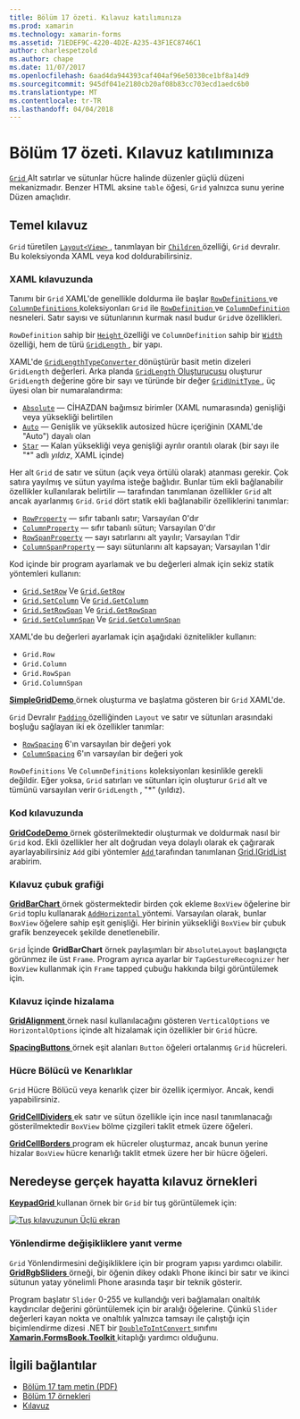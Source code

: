 ```yaml
---
title: Bölüm 17 özeti. Kılavuz katılımınıza
ms.prod: xamarin
ms.technology: xamarin-forms
ms.assetid: 71EDEF9C-4220-4D2E-A235-43F1EC8746C1
author: charlespetzold
ms.author: chape
ms.date: 11/07/2017
ms.openlocfilehash: 6aad4da944393caf404af96e50330ce1bf8a14d9
ms.sourcegitcommit: 945df041e2180cb20af08b83cc703ecd1aedc6b0
ms.translationtype: MT
ms.contentlocale: tr-TR
ms.lasthandoff: 04/04/2018
---
```

# <a name="summary-of-chapter-17-mastering-the-grid"></a>Bölüm 17 özeti. Kılavuz katılımınıza

[ `Grid` ](https://developer.xamarin.com/api/type/Xamarin.Forms.Grid/) Alt satırlar ve sütunlar hücre halinde düzenler güçlü düzeni mekanizmadır. Benzer HTML aksine `table` öğesi, `Grid` yalnızca sunu yerine Düzen amaçlıdır.

## <a name="the-basic-grid"></a>Temel kılavuz

`Grid` türetilen [ `Layout<View>` ](https://developer.xamarin.com/api/type/Xamarin.Forms.Layout%3CT%3E/), tanımlayan bir [ `Children` ](https://developer.xamarin.com/api/property/Xamarin.Forms.Layout%3CT%3E.Children/) özelliği, `Grid` devralır. Bu koleksiyonda XAML veya kod doldurabilirsiniz.

### <a name="the-grid-in-xaml"></a>XAML kılavuzunda

Tanımı bir `Grid` XAML'de genellikle doldurma ile başlar [ `RowDefinitions` ](https://developer.xamarin.com/api/property/Xamarin.Forms.Grid.RowDefinitions/) ve [ `ColumnDefinitions` ](https://developer.xamarin.com/api/property/Xamarin.Forms.Grid.ColumnDefinitions/) koleksiyonları `Grid` ile [ `RowDefinition` ](https://developer.xamarin.com/api/type/Xamarin.Forms.RowDefinition/) ve [ `ColumnDefinition` ](https://developer.xamarin.com/api/type/Xamarin.Forms.ColumnDefinition/) nesneleri. Satır sayısı ve sütunlarının kurmak nasıl budur `Grid`ve özellikleri.

`RowDefinition` sahip bir [ `Height` ](https://developer.xamarin.com/api/property/Xamarin.Forms.RowDefinition.Height/) özelliği ve `ColumnDefinition` sahip bir [ `Width` ](https://developer.xamarin.com/api/property/Xamarin.Forms.ColumnDefinition.Width/) özelliği, hem de türü [ `GridLength` ](https://developer.xamarin.com/api/type/Xamarin.Forms.GridLength/), bir yapı.

XAML'de [ `GridLengthTypeConverter` ](https://developer.xamarin.com/api/type/Xamarin.Forms.GridLengthTypeConverter/) dönüştürür basit metin dizeleri `GridLength` değerleri. Arka planda [ `GridLength` Oluşturucusu](https://developer.xamarin.com/api/constructor/Xamarin.Forms.GridLength.GridLength/p/System.Double/Xamarin.Forms.GridUnitType/) oluşturur `GridLength` değerine göre bir sayı ve türünde bir değer [ `GridUnitType` ](https://developer.xamarin.com/api/type/Xamarin.Forms.GridUnitType/), üç üyesi olan bir numaralandırma:

- [`Absolute`](https://developer.xamarin.com/api/field/Xamarin.Forms.GridUnitType.Absolute/) &mdash; CİHAZDAN bağımsız birimler (XAML numarasında) genişliği veya yüksekliği belirtilen
- [`Auto`](https://developer.xamarin.com/api/field/Xamarin.Forms.GridUnitType.Auto/) &mdash; Genişlik ve yükseklik autosized hücre içeriğinin (XAML'de "Auto") dayalı olan
- [`Star`](https://developer.xamarin.com/api/field/Xamarin.Forms.GridUnitType.Star/) &mdash; Kalan yüksekliği veya genişliği ayrılır orantılı olarak (bir sayı ile "\*" adlı *yıldız*, XAML içinde)

Her alt `Grid` de satır ve sütun (açık veya örtülü olarak) atanması gerekir. Çok satıra yayılmış ve sütun yayılma isteğe bağlıdır. Bunlar tüm ekli bağlanabilir özellikler kullanılarak belirtilir &mdash; tarafından tanımlanan özellikler `Grid` alt ancak ayarlanmış `Grid`. `Grid` dört statik ekli bağlanabilir özelliklerini tanımlar:

- [`RowProperty`](https://developer.xamarin.com/api/field/Xamarin.Forms.Grid.RowProperty/) &mdash; sıfır tabanlı satır; Varsayılan 0'dır
- [`ColumnProperty`](https://developer.xamarin.com/api/field/Xamarin.Forms.Grid.ColumnProperty/) &mdash; sıfır tabanlı sütun; Varsayılan 0'dır
- [`RowSpanProperty`](https://developer.xamarin.com/api/field/Xamarin.Forms.Grid.RowSpanProperty/) &mdash; sayı satırlarını alt yayılır; Varsayılan 1'dir
- [`ColumnSpanProperty`](https://developer.xamarin.com/api/field/Xamarin.Forms.Grid.ColumnSpanProperty/) &mdash; sayı sütunlarını alt kapsayan; Varsayılan 1'dir

Kod içinde bir program ayarlamak ve bu değerleri almak için sekiz statik yöntemleri kullanın:

- [`Grid.SetRow`](https://developer.xamarin.com/api/member/Xamarin.Forms.Grid.SetRow/p/Xamarin.Forms.BindableObject/System.Int32/) Ve [`Grid.GetRow`](https://developer.xamarin.com/api/member/Xamarin.Forms.Grid.GetRow/p/Xamarin.Forms.BindableObject/)
- [`Grid.SetColumn`](https://developer.xamarin.com/api/member/Xamarin.Forms.Grid.SetColumn/p/Xamarin.Forms.BindableObject/System.Int32/) Ve [`Grid.GetColumn`](https://developer.xamarin.com/api/member/Xamarin.Forms.Grid.GetColumn/p/Xamarin.Forms.BindableObject/)
- [`Grid.SetRowSpan`](https://developer.xamarin.com/api/member/Xamarin.Forms.Grid.SetRowSpan/p/Xamarin.Forms.BindableObject/System.Int32/) Ve [`Grid.GetRowSpan`](https://developer.xamarin.com/api/member/Xamarin.Forms.Grid.GetRowSpan/p/Xamarin.Forms.BindableObject/)
- [`Grid.SetColumnSpan`](https://developer.xamarin.com/api/member/Xamarin.Forms.Grid.SetColumnSpan/p/Xamarin.Forms.BindableObject/System.Int32/) Ve [`Grid.GetColumnSpan`](https://developer.xamarin.com/api/member/Xamarin.Forms.Grid.GetColumnSpan/p/Xamarin.Forms.BindableObject/)

XAML'de bu değerleri ayarlamak için aşağıdaki öznitelikler kullanın:

- `Grid.Row`
- `Grid.Column`
- `Grid.RowSpan`
- `Grid.ColumnSpan`

[ **SimpleGridDemo** ](https://github.com/xamarin/xamarin-forms-book-samples/tree/master/Chapter17/SimpleGridDemo) örnek oluşturma ve başlatma gösteren bir `Grid` XAML'de.

`Grid` Devralır [ `Padding` ](https://developer.xamarin.com/api/property/Xamarin.Forms.Layout.Padding/) özelliğinden `Layout` ve satır ve sütunları arasındaki boşluğu sağlayan iki ek özellikler tanımlar:

- [`RowSpacing`](https://developer.xamarin.com/api/property/Xamarin.Forms.Grid.RowSpacing/) 6'ın varsayılan bir değeri yok
- [`ColumnSpacing`](https://developer.xamarin.com/api/property/Xamarin.Forms.Grid.ColumnSpacing/) 6'ın varsayılan bir değeri yok

`RowDefinitions` Ve `ColumnDefinitions` koleksiyonları kesinlikle gerekli değildir. Eğer yoksa, `Grid` satırları ve sütunları için oluşturur `Grid` alt ve tümünü varsayılan verir `GridLength` , "\*" (yıldız).

### <a name="the-grid-in-code"></a>Kod kılavuzunda

[ **GridCodeDemo** ](https://github.com/xamarin/xamarin-forms-book-samples/tree/master/Chapter17/GridCodeDemo) örnek gösterilmektedir oluşturmak ve doldurmak nasıl bir `Grid` kod. Ekli özellikler her alt doğrudan veya dolaylı olarak ek çağırarak ayarlayabilirsiniz `Add` gibi yöntemler [ `Add` ](https://developer.xamarin.com/api/member/Xamarin.Forms.Grid+IGridList%3CT%3E.Add/p/Xamarin.Forms.View/System.Int32/System.Int32/System.Int32/System.Int32/) tarafından tanımlanan [Grid.IGridList<T> ](https://developer.xamarin.com/api/type/Xamarin.Forms.Grid+IGridList%3CT%3E/) arabirim.

### <a name="the-grid-bar-chart"></a>Kılavuz çubuk grafiği

[ **GridBarChart** ](https://github.com/xamarin/xamarin-forms-book-samples/tree/master/Chapter17/GridBarChart) örnek göstermektedir birden çok ekleme `BoxView` öğelerine bir `Grid` toplu kullanarak [ `AddHorizontal` ](https://developer.xamarin.com/api/member/Xamarin.Forms.Grid+IGridList%3CT%3E.AddHorizontal/p/System.Collections.Generic.IEnumerable%7BXamarin.Forms.View%7D/) yöntemi. Varsayılan olarak, bunlar `BoxView` öğelere sahip eşit genişliği. Her birinin yüksekliği `BoxView` bir çubuk grafik benzeyecek şekilde denetlenebilir.

`Grid` İçinde **GridBarChart** örnek paylaşımları bir `AbsoluteLayout` başlangıçta görünmez ile üst `Frame`. Program ayrıca ayarlar bir `TapGestureRecognizer` her `BoxView` kullanmak için `Frame` tapped çubuğu hakkında bilgi görüntülemek için.

### <a name="alignment-in-the-grid"></a>Kılavuz içinde hizalama

[ **GridAlignment** ](https://github.com/xamarin/xamarin-forms-book-samples/tree/master/Chapter17/GridAlignment) örnek nasıl kullanılacağını gösteren `VerticalOptions` ve `HorizontalOptions` içinde alt hizalamak için özellikler bir `Grid` hücre.

[ **SpacingButtons** ](https://github.com/xamarin/xamarin-forms-book-samples/tree/master/Chapter17/SpacingButtons) örnek eşit alanları `Button` öğeleri ortalanmış `Grid` hücreleri.

### <a name="cell-dividers-and-borders"></a>Hücre Bölücü ve Kenarlıklar

`Grid` Hücre Bölücü veya kenarlık çizer bir özellik içermiyor. Ancak, kendi yapabilirsiniz.

[ **GridCellDividers** ](https://github.com/xamarin/xamarin-forms-book-samples/tree/master/Chapter17/GridCellDividers) ek satır ve sütun özellikle için ince nasıl tanımlanacağı gösterilmektedir `BoxView` bölme çizgileri taklit etmek üzere öğeleri.

[ **GridCellBorders** ](https://github.com/xamarin/xamarin-forms-book-samples/tree/master/Chapter17/GridCellBorders) program ek hücreler oluşturmaz, ancak bunun yerine hizalar `BoxView` hücre kenarlığı taklit etmek üzere her bir hücre öğeleri.

## <a name="almost-real-life-grid-examples"></a>Neredeyse gerçek hayatta kılavuz örnekleri

[ **KeypadGrid** ](https://github.com/xamarin/xamarin-forms-book-samples/tree/master/Chapter17/KeypadGrid) kullanan örnek bir `Grid` bir tuş görüntülemek için:

[![Tuş kılavuzunun Üçlü ekran](images/ch17fg12-small.png "tuş kılavuz")](images/ch17fg12-large.png#lightbox "tuş kılavuz")

### <a name="responding-to-orientation-changes"></a>Yönlendirme değişikliklere yanıt verme

`Grid` Yönlendirmesini değişikliklere için bir program yapısı yardımcı olabilir. [ **GridRgbSliders** ](https://github.com/xamarin/xamarin-forms-book-samples/tree/master/Chapter17/GridRgbSliders) örneği, bir öğenin dikey odaklı Phone ikinci bir satır ve ikinci sütunun yatay yönelimli Phone arasında taşır bir teknik gösterir.

Program başlatır `Slider` 0-255 ve kullandığı veri bağlamaları onaltılık kaydırıcılar değerini görüntülemek için bir aralığı öğelerine. Çünkü `Slider` değerleri kayan nokta ve onaltılık yalnızca tamsayı ile çalıştığı için biçimlendirme dizesi .NET bir [ `DoubleToIntConvert` ](https://github.com/xamarin/xamarin-forms-book-samples/blob/master/Libraries/Xamarin.FormsBook.Toolkit/Xamarin.FormsBook.Toolkit/DoubleToIntConverter.cs) sınıfını [ **Xamarin.FormsBook.Toolkit** ](https://github.com/xamarin/xamarin-forms-book-samples/tree/master/Libraries/Xamarin.FormsBook.Toolkit) kitaplığı yardımcı olduğunu.



## <a name="related-links"></a>İlgili bağlantılar

- [Bölüm 17 tam metin (PDF)](https://download.xamarin.com/developer/xamarin-forms-book/XamarinFormsBook-Ch17-Apr2016.pdf)
- [Bölüm 17 örnekleri](https://github.com/xamarin/xamarin-forms-book-samples/tree/master/Chapter17)
- [Kılavuz](~/xamarin-forms/user-interface/layouts/grid.md)
